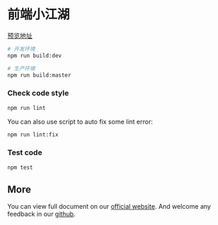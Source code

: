 # 前端小江湖

[预览地址]()

```bash
# 开发环境
npm run build:dev

# 生产环境
npm run build:master
```

### Check code style

```bash
npm run lint
```

You can also use script to auto fix some lint error:

```bash
npm run lint:fix
```

### Test code

```bash
npm test
```

## More

You can view full document on our [official website](https://pro.ant.design). And welcome any feedback in our [github](https://github.com/ant-design/ant-design-pro).
